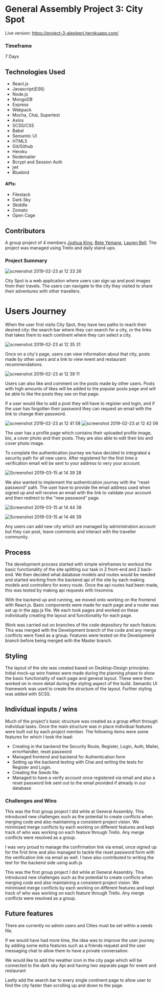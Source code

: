 # General Assembly Project 3: City Spot

Live version: https://project-3-alexlepri.herokuapp.com/


### Timeframe
7 Days

## Technologies Used
* React.js
* Javascript(ES6)
* Node.js
* MongoDB
* Express
* Webpack
* Mocha, Chai, Supertest
* Axios
* SCSS/CSS
* Babel
* Semantic UI
* HTML5
* Git/Github
* Heroku
* Nodemailer
* Bcrypt and Session Auth
* jwt
* Bluebird

#### APIs:
* Filestack
* Dark Sky
* Skiddle
* Zomato
* Open Cage


## Contributors
A group project of 4 members [Joshua King](https://github.com/joshuaking06), [Bete Yemane](https://github.com/beteyemane), [Lauren Bell](https://github.com/lozlette).
The project was managed using Trello and daily stand-ups.


### Project Summary

![screenshot 2019-02-23 at 12 33 26](https://user-images.githubusercontent.com/42512889/53286492-5fcde900-3767-11e9-80ca-139ff0cd8fad.png)

City Spot is a web application where users can sign up and post images from their travels. The users can navigate to the city they visited to share their adventures with other travellers.


# Users Journey

When the user first visits City Spot, they have two paths to reach their desired city: the search bar where they can search for a city, or the links that takes them to each continent where they can select a city.

![screenshot 2019-02-23 at 12 35 31](https://user-images.githubusercontent.com/42512889/53286501-8724b600-3767-11e9-9036-22c84fdf7e55.png)

Once on a city's page, users can view information about that city, posts made by other users and a link to view event and restaurant recommendations.

![screenshot 2019-02-23 at 12 39 11](https://user-images.githubusercontent.com/42512889/53286535-35c8f680-3768-11e9-901c-e245dcafb011.png)

Users can also like and comment on the posts made by other users. Posts with high amounts of likes will be added to the popular posts page and will be able to like the posts they see on that page.

If a user would like to add a post they will have to register and login, and if the user has forgotten their password they can request an email with the link to change their password.

![screenshot 2019-02-23 at 12 41 58](https://user-images.githubusercontent.com/42512889/53286553-70cb2a00-3768-11e9-9bcf-8209884e7467.png) ![screenshot 2019-02-23 at 12 42 06](https://user-images.githubusercontent.com/42512889/53286556-71fc5700-3768-11e9-9590-ee7f874260fb.png)

The user has a profile page which contains their uploaded profile image, bio, a cover photo and their posts. They are also able to edit their bio and cover photo image.

To complete the authentication journey we have decided to integrated a security path for all new users. After registered for the first time a verification email will be sent to your address to very your account.

![Screenshot 2019-03-15 at 14 39 28](https://user-images.githubusercontent.com/42512889/54439178-34b83300-4730-11e9-9707-dcf4d1e61928.png)

We also wanted to implement the authentication journey with the "reset password" path. The user have to provide the email address used when signed up and will receive an email with the link to validate your account and then redirect to the "new password" page.

![Screenshot 2019-03-15 at 14 44 38](https://user-images.githubusercontent.com/42512889/54439533-e22b4680-4730-11e9-9ebe-21e40dd7c425.png)

![Screenshot 2019-03-15 at 14 46 39](https://user-images.githubusercontent.com/42512889/54439691-37675800-4731-11e9-80fb-f4556b7a4d14.png)

Any users can add new city which are managed by administration account but they can post, leave comments and interact with the traveller community.


## Process

The development process started with simple wireframes to workout the basic functionality of the site splitting our task in 2 front-end and 2 back-end.
We then decided what database models and routes would be needed and started working from the backend api of the site by each making models and controllers for every route. Once the api routes had been made, this was tested by making api requests with Insomnia.

With the backend up and running, we moved onto working on the frontend with React.js. Basic components were made for each page and a router was set up in the app.js file. We each took pages and worked on these individually creating the layout and functionality for each page.

Work was carried out on branches of the code depository for each feature. This was merged with the Development branch of the code and any merge conflicts were fixed as a group. Features were tested on the Development branch before being merged with the Master branch.


## Styling

The layout of the site was created based on Desktop-Design principles. Initial mock-up wire frames were made during the planning phase to show the basic functionality of each page and general layout. These were then worked on in more detail during the styling aspect of the build. Semantic UI framework was used to create the structure of the layout. Further styling was added with SCSS.



## Individual inputs / wins

Much of the project's basic structure was created as a group effort through individual tasks. Once the main structure was in place individual features were built out by each project member. The following items were some features for which I took the lead:

* Creating in the backend the Security Route, Register, Login, Auth, Mailer, errorHandler, reset password
* Managed frontend and backend for Authentication form
* Setting up the backend testing with Chai and writing the tests for Register and Login.
* Creating the Seeds file.
* Managed to have a verify account once registered via email and also a reset password link sent out to the email provided if already in our database


### Challenges and Wins
This was the first group project I did while at General Assembly. This introduced new challenges such as the potential to create conflicts when merging code and also maintaining a consistent project vision. We minimised merge conflicts by each working on different features and kept track of who was working on each feature through Trello. Any merge conflicts were resolved as a group.

I was very proud to manage the confirmation link via email, once signed up for the first time and also managed to tackle the reset password form with the verification link via email as well. I have also contributed to writing the test for the backend side using auth.js

This was the first group project I did while at General Assembly. This introduced new challenges such as the potential to create conflicts when merging code and also maintaining a consistent project vision. We minimised merge conflicts by each working on different features and kept track of who was working on each feature through Trello. Any merge conflicts were resolved as a group.



## Future features

There are currently no admin users and Cities must be set within a seeds file.

If we would have had more time, the idea was to improve the user journey by adding some extra features such as a friends request and the user messaging chat to allow them to have a private conversation.

We would like to add the weather icon in the city page which will be connected to the dark sky Api and having two separate page for event and restaurant

Lastly add the search bar to every single continent page to allow user to find the city faster than scrolling up and down to the page.

